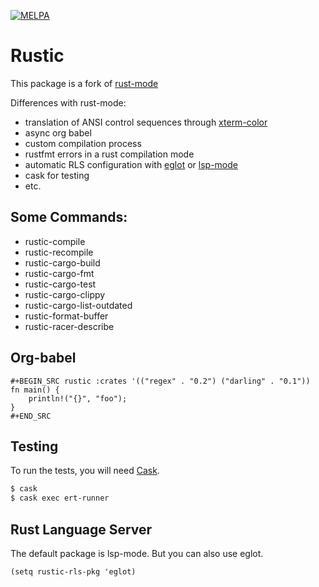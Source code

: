 [![MELPA](https://melpa.org/packages/rustic-badge.svg)](https://melpa.org/#/rustic)

# Rustic

This package is a fork of [rust-mode](https://github.com/rust-lang/rust-mode)

Differences with rust-mode:

- translation of ANSI control sequences through [xterm-color](https://github.com/atomontage/xterm-color)
- async org babel
- custom compilation process
- rustfmt errors in a rust compilation mode
- automatic RLS configuration with [eglot](https://github.com/joaotavora/eglot) or [lsp-mode](https://github.com/emacs-lsp/lsp-mode)
- cask for testing
- etc.

## Some Commands:

* rustic-compile
* rustic-recompile
* rustic-cargo-build
* rustic-cargo-fmt
* rustic-cargo-test
* rustic-cargo-clippy
* rustic-cargo-list-outdated
* rustic-format-buffer
* rustic-racer-describe

## Org-babel

```
#+BEGIN_SRC rustic :crates '(("regex" . "0.2") ("darling" . "0.1"))
fn main() {
    println!("{}", "foo");
}
#+END_SRC
```

## Testing

To run the tests, you will
need [Cask](https://github.com/cask/cask).

``` bash
$ cask
$ cask exec ert-runner
```

## Rust Language Server

The default package is lsp-mode. But you can also use eglot.

``` emacs-lisp
(setq rustic-rls-pkg 'eglot)
```
